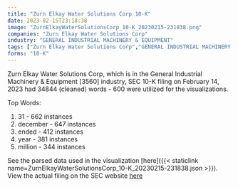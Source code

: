 ```yaml
---
title: "Zurn Elkay Water Solutions Corp 10-K"
date: 2023-02-15T23:18:38
image: "ZurnElkayWaterSolutionsCorp_10-K_20230215-231838.png"
companies: "Zurn Elkay Water Solutions Corp"
industry: "GENERAL INDUSTRIAL MACHINERY & EQUIPMENT"
tags: ["Zurn Elkay Water Solutions Corp","GENERAL INDUSTRIAL MACHINERY & EQUIPMENT","02-14-2023","10-K"]
forms: "10-K"
---
```

Zurn Elkay Water Solutions Corp, which is in the General Industrial Machinery & Equipment [3560] industry, SEC 10-K filing on February 14, 2023 had 34844 (cleaned) words - 600 were utilized for the visualizations.

Top Words:
1. 31 - 662 instances
2. december - 647 instances
3. ended - 412 instances
4. year - 381 instances
5. million - 344 instances


See the parsed data used in the visualization [here]({{< staticlink name=ZurnElkayWaterSolutionsCorp_10-K_20230215-231838.json >}}).  
View the actual filing on the SEC website [here](https://www.sec.gov/Archives/edgar/data/1439288/0001439288-23-000017.txt)